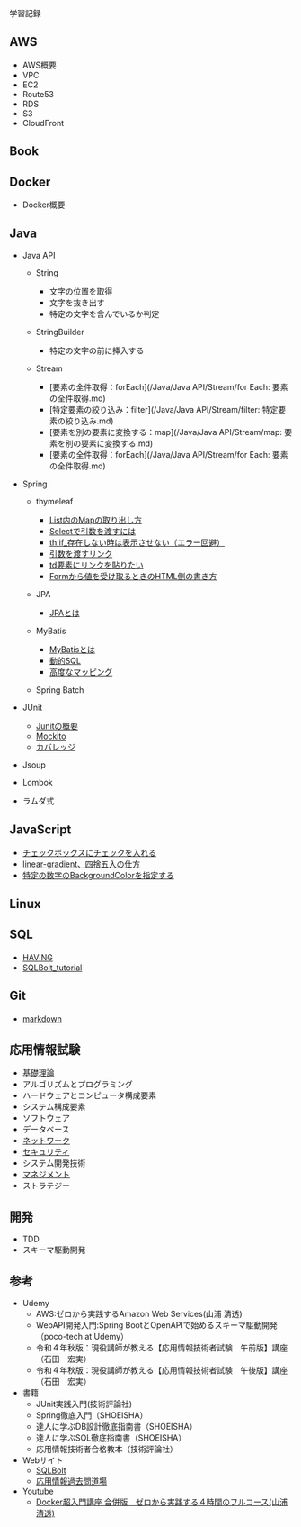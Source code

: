 学習記録

## AWS
  - AWS概要
  - VPC
  - EC2
  - Route53
  - RDS
  - S3
  - CloudFront

## Book


## Docker

  - Docker概要

## Java
 
  - Java API
  
     - String
     
        - 文字の位置を取得
        - 文字を抜き出す
        - 特定の文字を含んでいるか判定
     
     - StringBuilder
     
        - 特定の文字の前に挿入する
     
     - Stream
     
        - [要素の全件取得：forEach](/Java/Java API/Stream/for Each: 要素の全件取得.md)
        - [特定要素の絞り込み：filter](/Java/Java API/Stream/filter: 特定要素の絞り込み.md)
        - [要素を別の要素に変換する：map](/Java/Java API/Stream/map: 要素を別の要素に変換する.md)
        - [要素の全件取得：forEach](/Java/Java API/Stream/for Each: 要素の全件取得.md)

     
  
  - Spring   
    
    - thymeleaf
    
      - [List内のMapの取り出し方](/Java/thymeleaf/List内のmapの取り出し方.md)
      - [Selectで引数を渡すには](/Java/thymeleaf/Selectで引数を渡すには.md)
      - [th:if_存在しない時は表示させない（エラー回避）](/Java/thymeleaf/存在しない時は表示させない.md)
      - [引数を渡すリンク](/Java/thymeleaf/数を渡すリンク.md)
      - [td要素にリンクを貼りたい](/Java/thymeleaf/td要素にはリンクは貼れないぞ.md)
      - [Formから値を受け取るときのHTML側の書き方](/Java/thymeleaf/Formから値を受け取るときのHTML側の書き方.md)
    
    - JPA
    
      - [JPAとは](/Java/JPA/JPAとは.md)
    
    - MyBatis
    
      - [MyBatisとは](/Java/MyBatis/MyBatisとは.md)
      - [動的SQL](/Java/MyBatis/動的SQL.md)
      - [高度なマッピング](/Java/MyBatis/高度なマッピング.md)
    
    - Spring Batch

  
  - JUnit
     - [Junitの概要](/Java/Junit/Junitの概要.md)
     - [Mockito](/Java/Junit/Mockito.md)
     - [カバレッジ](/Java/Junit/カバレッジ.md)
     
  - Jsoup
  
  - Lombok
  
  - ラムダ式
   
## JavaScript
  
  - [チェックボックスにチェックを入れる](/JavaScript/チェックボックスにチェックを入れる.md) 
  - [linear-gradient、四捨五入の仕方](/JavaScript/linear-gradient.md) 
  - [特定の数字のBackgroundColorを指定する](/JavaScript/特定の数字にBackgroundColorを設定したい.md)

## Linux


## SQL
  
  - [HAVING](/SQL/HAVING句.md)　
  - [SQLBolt_tutorial](/SQL/SQLBolt_tutorial.md)

## Git
  - [markdown](/Git/markdown.md)　

## 応用情報試験

  - [基礎理論](/応用情報技術者試験/基礎理論.md)
  - アルゴリズムとプログラミング
  - ハードウェアとコンピュータ構成要素
  - システム構成要素
  - ソフトウェア
  - データベース
  - [ネットワーク](/応用情報技術者試験/ネットワーク.md)
  - [セキュリティ](/応用情報技術者試験/セキュリティ.md)
  - システム開発技術
  - [マネジメント](/応用情報技術者試験/マネジメント.md)
  - ストラテジー

## 開発
  
  - TDD
  - スキーマ駆動開発

## 参考

- Udemy
   - AWS:ゼロから実践するAmazon Web Services(山浦 清透)
   - WebAPI開発入門:Spring BootとOpenAPIで始めるスキーマ駆動開発（poco-tech at Udemy）
   - 令和４年秋版：現役講師が教える【応用情報技術者試験　午前版】講座（石田　宏実）
   - 令和４年秋版：現役講師が教える【応用情報技術者試験　午後版】講座（石田　宏実）
- 書籍
   - JUnit実践入門(技術評論社)
   - Spring徹底入門（SHOEISHA）
   - 達人に学ぶDB設計徹底指南書（SHOEISHA）
   - 達人に学ぶSQL徹底指南書（SHOEISHA）
   - 応用情報技術者合格教本（技術評論社）
- Webサイト
  - [SQLBolt](https://sqlbolt.com/)
  - [応用情報過去問道場](https://www.ap-siken.com/apkakomon.php)
- Youtube
  - [Docker超入門講座 合併版　ゼロから実践する４時間のフルコース(山浦 清透)](https://www.youtube.com/watch?v=lZD1MIHwMBY&t=4540s&ab_channel=%E3%81%A0%E3%82%8C%E3%81%A7%E3%82%82%E3%82%A8%E3%83%B3%E3%82%B8%E3%83%8B%E3%82%A2%2F%E5%B1%B1%E6%B5%A6%E6%B8%85%E9%80%8F)
